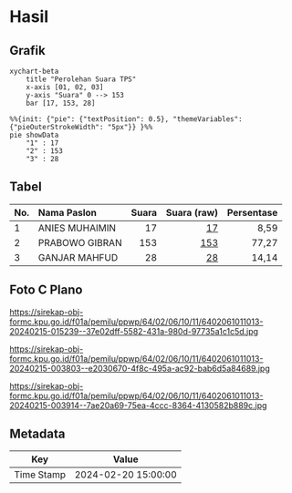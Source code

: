 # Hasil

## Grafik

```mermaid
xychart-beta
    title "Perolehan Suara TPS"
    x-axis [01, 02, 03]
    y-axis "Suara" 0 --> 153
    bar [17, 153, 28]
```

```mermaid
%%{init: {"pie": {"textPosition": 0.5}, "themeVariables": {"pieOuterStrokeWidth": "5px"}} }%%
pie showData
    "1" : 17
    "2" : 153
    "3" : 28
```

## Tabel

| No. | Nama Paslon    | Suara | Suara (raw) | Persentase |
|:--- |:-------------- | -----:| -----------:| ----------:|
| 1   | ANIES MUHAIMIN | 17    | [17][p-1]   | 8,59       |
| 2   | PRABOWO GIBRAN | 153   | [153][p-2]  | 77,27      |
| 3   | GANJAR MAHFUD  | 28    | [28][p-3]   | 14,14      |


[p-1]: https://github.com/gigit-pemilu/pemilu-2024-64-kalimantan-timur/blob/main/pilpres/hitung-suara/sub/64-kalimantan-timur/sub/02-kutai-kartanegara/sub/06-tenggarong/sub/1011-maluhu/sub/013-tps/sub/paslon-1.txt
[p-2]: https://github.com/gigit-pemilu/pemilu-2024-64-kalimantan-timur/blob/main/pilpres/hitung-suara/sub/64-kalimantan-timur/sub/02-kutai-kartanegara/sub/06-tenggarong/sub/1011-maluhu/sub/013-tps/sub/paslon-2.txt
[p-3]: https://github.com/gigit-pemilu/pemilu-2024-64-kalimantan-timur/blob/main/pilpres/hitung-suara/sub/64-kalimantan-timur/sub/02-kutai-kartanegara/sub/06-tenggarong/sub/1011-maluhu/sub/013-tps/sub/paslon-3.txt

## Foto C Plano

https://sirekap-obj-formc.kpu.go.id/f01a/pemilu/ppwp/64/02/06/10/11/6402061011013-20240215-015239--37e02dff-5582-431a-980d-97735a1c1c5d.jpg

https://sirekap-obj-formc.kpu.go.id/f01a/pemilu/ppwp/64/02/06/10/11/6402061011013-20240215-003803--e2030670-4f8c-495a-ac92-bab6d5a84689.jpg

https://sirekap-obj-formc.kpu.go.id/f01a/pemilu/ppwp/64/02/06/10/11/6402061011013-20240215-003914--7ae20a69-75ea-4ccc-8364-4130582b889c.jpg


## Metadata

| Key        | Value               |
| ---------- | ------------------- |
| Time Stamp | 2024-02-20 15:00:00 |



